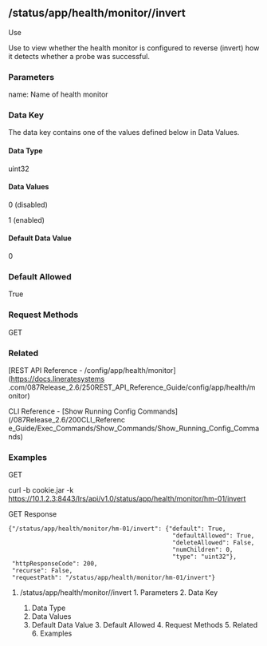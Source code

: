 ## /status/app/health/monitor/<name>/invert

Use

Use to view whether the health monitor is configured to reverse (invert) how
it detects whether a probe was successful.

### Parameters

name: Name of health monitor

### Data Key

The data key contains one of the values defined below in Data Values.

#### Data Type

uint32

#### Data Values

0 (disabled)

1 (enabled)

#### Default Data Value

0

### Default Allowed

True

### Request Methods

GET

### Related

[REST API Reference - /config/app/health/monitor](https://docs.lineratesystems
.com/087Release_2.6/250REST_API_Reference_Guide/config/app/health/monitor)

CLI Reference - [Show Running Config Commands](/087Release_2.6/200CLI_Referenc
e_Guide/Exec_Commands/Show_Commands/Show_Running_Config_Commands)

### Examples

GET

curl -b cookie.jar -k
https://10.1.2.3:8443/lrs/api/v1.0/status/app/health/monitor/hm-01/invert

GET Response

    
    
    {"/status/app/health/monitor/hm-01/invert": {"default": True,
                                                  "defaultAllowed": True,
                                                  "deleteAllowed": False,
                                                  "numChildren": 0,
                                                  "type": "uint32"},
     "httpResponseCode": 200,
     "recurse": False,
     "requestPath": "/status/app/health/monitor/hm-01/invert"}
    

  1. /status/app/health/monitor/<name>/invert
    1. Parameters
    2. Data Key
      1. Data Type
      2. Data Values
      3. Default Data Value
    3. Default Allowed
    4. Request Methods
    5. Related
    6. Examples

